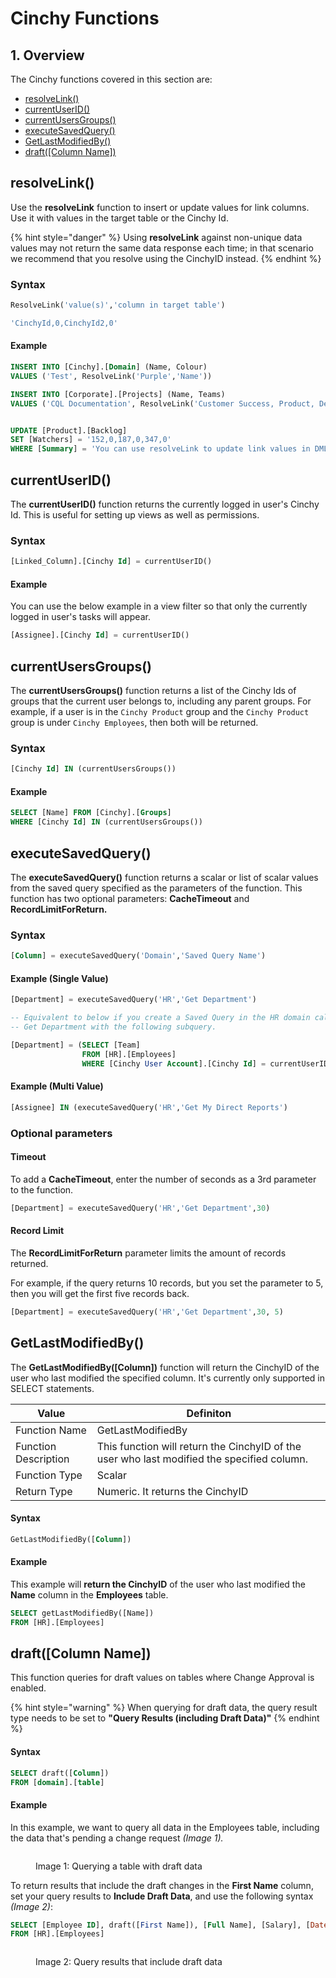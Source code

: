 # Cinchy Functions

## 1. Overview

The Cinchy functions covered in this section are:

- [​resolveLink()​](cinchy-functions.md#resolvelink)
- ​[currentUserID()​](cinchy-functions.md#currentuserid)
- ​[currentUsersGroups()​](cinchy-functions.md#currentusersgroups)
- ​[executeSavedQuery()​](cinchy-functions.md#executesavedquery)
- [​GetLastModifiedBy()​](cinchy-functions.md#getlastmodifiedby)
- ​[draft(\[Column Name\])​](cinchy-functions.md#draft-column-name)

## resolveLink() <a href="#resolvelink" id="resolvelink"></a>

Use the **resolveLink** function to insert or update values for link columns. Use it with values in the target table or the Cinchy Id.

{% hint style="danger" %}
Using **resolveLink** against non-unique data values may not return the same data response each time; in that scenario we recommend that you resolve using the CinchyID instead.
{% endhint %}

### Syntax

```sql
ResolveLink('value(s)','column in target table')

'CinchyId,0,CinchyId2,0'
```

#### Example

```sql
INSERT INTO [Cinchy].[Domain] (Name, Colour)
VALUES ('Test', ResolveLink('Purple','Name'))

INSERT INTO [Corporate].[Projects] (Name, Teams)
VALUES ('CQL Documentation', ResolveLink('Customer Success, Product, Development','Name'))


UPDATE [Product].[Backlog]
SET [Watchers] = '152,0,187,0,347,0'
WHERE [Summary] = 'You can use resolveLink to update link values in DML.'

```

## currentUserID() <a href="#currentuserid" id="currentuserid"></a>

The **currentUserID()** function returns the currently logged in user's Cinchy Id. This is useful for setting up views as well as permissions.

### Syntax

```sql
[Linked_Column].[Cinchy Id] = currentUserID()
```

#### Example

You can use the below example in a view filter so that only the currently logged in user's tasks will appear.

```sql
[Assignee].[Cinchy Id] = currentUserID()
```

## currentUsersGroups() <a href="#currentusersgroups" id="currentusersgroups"></a>

The **currentUsersGroups()** function returns a list of the Cinchy Ids of groups that the current user belongs to, including any parent groups. For example, if a user is in the `Cinchy Product` group and the `Cinchy Product` group is under `Cinchy Employees`, then both will be returned.

### Syntax

```sql
[Cinchy Id] IN (currentUsersGroups())
```

#### Example

```sql
SELECT [Name] FROM [Cinchy].[Groups]
WHERE [Cinchy Id] IN (currentUsersGroups())
```

## executeSavedQuery() <a href="#executesavedquery" id="executesavedquery"></a>

The **executeSavedQuery()** function returns a scalar or list of scalar values from the saved query specified as the parameters of the function. This function has two optional parameters: **CacheTimeout** and **RecordLimitForReturn.**

### Syntax

```sql
[Column] = executeSavedQuery('Domain','Saved Query Name')
```

#### Example (Single Value)

```sql
[Department] = executeSavedQuery('HR','Get Department')

-- Equivalent to below if you create a Saved Query in the HR domain called
-- Get Department with the following subquery.

[Department] = (SELECT [Team]
                FROM [HR].[Employees]
                WHERE [Cinchy User Account].[Cinchy Id] = currentUserID())
```

#### Example (Multi Value)

```sql
[Assignee] IN (executeSavedQuery('HR','Get My Direct Reports')
```

### Optional parameters

#### Timeout

To add a **CacheTimeout**, enter the number of seconds as a 3rd parameter to the function.

```sql
[Department] = executeSavedQuery('HR','Get Department',30)
```

#### Record Limit

The **RecordLimitForReturn** parameter limits the amount of records returned. 

For example, if the query returns 10 records, but you set the parameter to 5, then you will get the first five records back.

```sql
[Department] = executeSavedQuery('HR','Get Department',30, 5)
```

## GetLastModifiedBy() <a href="#getlastmodifiedby" id="getlastmodifiedby"></a>

The **GetLastModifiedBy(\[Column])** function will return the CinchyID of the user who last modified the specified column. It's currently only supported in SELECT statements.​

| Value                | Definiton                                                                                  |
| -------------------- | ------------------------------------------------------------------------------------------ |
| Function Name        | GetLastModifiedBy                                                                          |
| Function Description | This function will return the CinchyID of the user who last modified the specified column. |
| Function Type        | Scalar                                                                                     |
| Return Type          | Numeric. It returns the CinchyID                                                           |

#### Syntax

```sql
GetLastModifiedBy([Column])
```

#### Example

This example will **return the CinchyID** of the user who last modified the **Name** column in the **Employees** table.

```sql
SELECT getLastModifiedBy([Name])
FROM [HR].[Employees]
```

## draft(\[Column Name]) <a href="#draft-column-name" id="draft-column-name"></a>

This function queries for draft values on tables where Change Approval is enabled.

{% hint style="warning" %}
When querying for draft data, the query result type needs to be set to **"Query Results (including Draft Data)"**
{% endhint %}

#### Syntax

```sql
SELECT draft([Column])
FROM [domain].[table]
```

#### Example

In this example, we want to query all data in the Employees table, including the data that's pending a change request _(Image 1)._

<figure><img src="https://762429502-files.gitbook.io/~/files/v0/b/gitbook-x-prod.appspot.com/o/spaces%2F-MBtHkNqYteSDPDzpqqZ%2Fuploads%2FEX4mHbdyTav7cvRbiokn%2FRecords%20with%20Pending%20Changes%20in%20the%20table.jpg?alt=media&#x26;token=f4ad0030-bf67-4cf8-aebf-8a368618a4be" alt=""><figcaption><p>Image 1: Querying a table with draft data</p></figcaption></figure>

To return results that include the draft changes in the **First Name** column, set your query results to **Include Draft Data**, and use the following syntax _(Image 2)_:

```sql
SELECT [Employee ID], draft([First Name]), [Full Name], [Salary], [Date Hired]
FROM [HR].[Employees]
```

<figure><img src="https://762429502-files.gitbook.io/~/files/v0/b/gitbook-x-prod.appspot.com/o/spaces%2F-MBtHkNqYteSDPDzpqqZ%2Fuploads%2F6nG4R3USwbDd0pwb1mBS%2Fimage.png?alt=media&#x26;token=6f911eb0-a4b8-46bb-ad40-314f16bd11fd" alt=""><figcaption><p>Image 2: Query results that include draft data</p></figcaption></figure>
